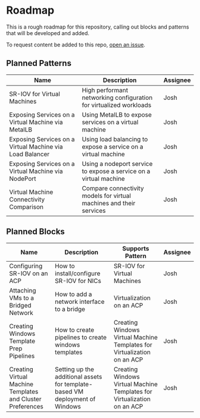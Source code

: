 # Roadmap
This is a rough roadmap for this repository, calling out blocks and patterns that will be developed and added.

To request content be added to this repo, [open an issue](https://github.com/RedHatEdge/patterns/issues/new/choose).

## Planned Patterns
| Name | Description | Assignee |
| --- | --- | --- |
| SR-IOV for Virtual Machines | High performant networking configuration for virtualized workloads | Josh |
| Exposing Services on a Virtual Machine via MetalLB | Using MetalLB to expose services on a virtual machine | Josh |
| Exposing Services on a Virtual Machine via Load Balancer | Using load balancing to expose a service on a virtual machine | Josh |
| Exposing Services on a Virtual Machine via NodePort | Using a nodeport service to expose a service on a virtual machine | Josh |
| Virtual Machine Connectivity Comparison | Compare connectivity models for virtual machines and their services | Josh |

## Planned Blocks
| Name | Description | Supports Pattern | Assignee |
| --- | --- | --- | --- |
| Configuring SR-IOV on an ACP | How to install/configure SR-IOV for NICs | SR-IOV for Virtual Machines | Josh |
| Attaching VMs to a Bridged Network | How to add a network interface to a bridge | Virtualization on an ACP | Josh |
| Creating Windows Template Prep Pipelines | How to create pipelines to create windows templates | Creating Windows Virtual Machine Templates for Virtualization on an ACP | Josh |
| Creating Virtual Machine Templates and Cluster Preferences | Setting up the additional assets for template-based VM deployment of Windows | Creating Windows Virtual Machine Templates for Virtualization on an ACP | Josh |
